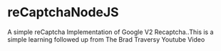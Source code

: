 # reCaptchaNodeJS
A simple reCaptcha Implementation of Google V2 Recaptcha..This is a simple learning followed up from The Brad Traversy Youtube Video
